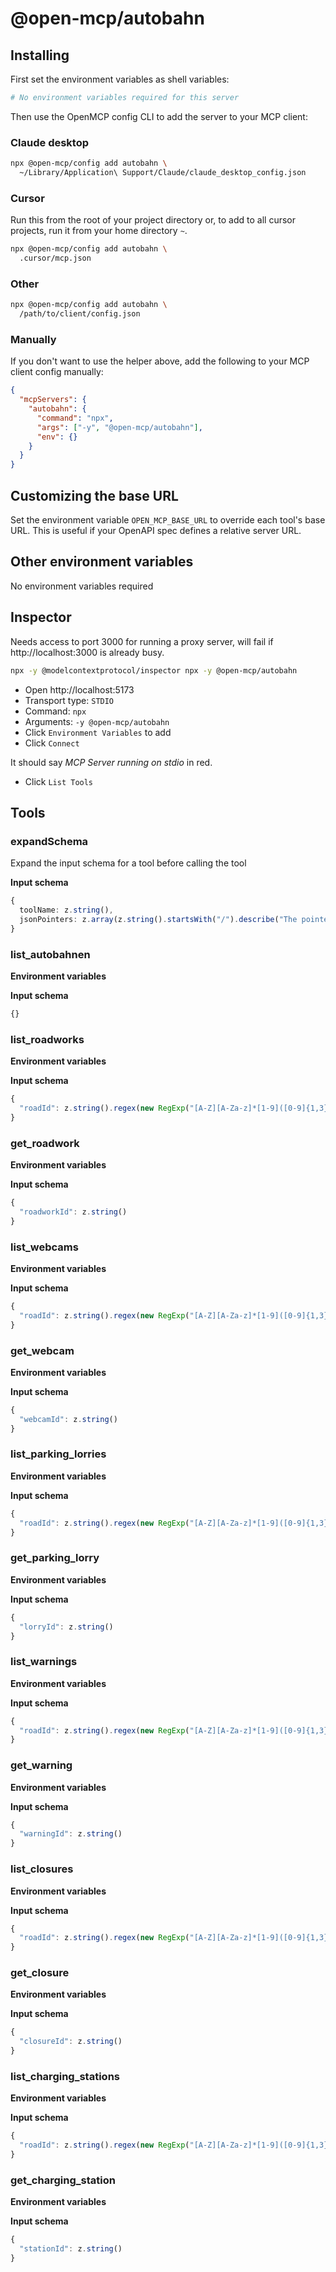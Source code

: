 # @open-mcp/autobahn

## Installing

First set the environment variables as shell variables:

```bash
# No environment variables required for this server
```

Then use the OpenMCP config CLI to add the server to your MCP client:

### Claude desktop

```bash
npx @open-mcp/config add autobahn \
  ~/Library/Application\ Support/Claude/claude_desktop_config.json
```

### Cursor

Run this from the root of your project directory or, to add to all cursor projects, run it from your home directory `~`.

```bash
npx @open-mcp/config add autobahn \
  .cursor/mcp.json
```

### Other

```bash
npx @open-mcp/config add autobahn \
  /path/to/client/config.json
```

### Manually

If you don't want to use the helper above, add the following to your MCP client config manually:

```json
{
  "mcpServers": {
    "autobahn": {
      "command": "npx",
      "args": ["-y", "@open-mcp/autobahn"],
      "env": {}
    }
  }
}
```

## Customizing the base URL

Set the environment variable `OPEN_MCP_BASE_URL` to override each tool's base URL. This is useful if your OpenAPI spec defines a relative server URL.

## Other environment variables

No environment variables required

## Inspector

Needs access to port 3000 for running a proxy server, will fail if http://localhost:3000 is already busy.

```bash
npx -y @modelcontextprotocol/inspector npx -y @open-mcp/autobahn
```

- Open http://localhost:5173
- Transport type: `STDIO`
- Command: `npx`
- Arguments: `-y @open-mcp/autobahn`
- Click `Environment Variables` to add
- Click `Connect`

It should say _MCP Server running on stdio_ in red.

- Click `List Tools`

## Tools

### expandSchema

Expand the input schema for a tool before calling the tool

**Input schema**

```ts
{
  toolName: z.string(),
  jsonPointers: z.array(z.string().startsWith("/").describe("The pointer to the JSON schema object which needs expanding")).describe("A list of JSON pointers"),
}
```

### list_autobahnen

**Environment variables**



**Input schema**

```ts
{}
```

### list_roadworks

**Environment variables**



**Input schema**

```ts
{
  "roadId": z.string().regex(new RegExp("[A-Z][A-Za-z]*[1-9]([0-9]{1,3})?(\\/[A-Z][A-Za-z]*[1-9]([0-9]{1,3})?)?")).describe("Kann jede gültige Straßenbezeichnung sein (nicht auf Autobahnen beschränkt). Die Gültigkeit wird nicht überprüft: Abfragen mit nicht existierenden Straßenbezeichnungen liefern einen leeren Datensatz zurück. Die Schreibweise kann von der sonst üblichen Form abweichen (z.B. S1234 statt St1234 für Staatsstraßen).\n")
}
```

### get_roadwork

**Environment variables**



**Input schema**

```ts
{
  "roadworkId": z.string()
}
```

### list_webcams

**Environment variables**



**Input schema**

```ts
{
  "roadId": z.string().regex(new RegExp("[A-Z][A-Za-z]*[1-9]([0-9]{1,3})?(\\/[A-Z][A-Za-z]*[1-9]([0-9]{1,3})?)?")).describe("Kann jede gültige Straßenbezeichnung sein (nicht auf Autobahnen beschränkt). Die Gültigkeit wird nicht überprüft: Abfragen mit nicht existierenden Straßenbezeichnungen liefern einen leeren Datensatz zurück. Die Schreibweise kann von der sonst üblichen Form abweichen (z.B. S1234 statt St1234 für Staatsstraßen).\n")
}
```

### get_webcam

**Environment variables**



**Input schema**

```ts
{
  "webcamId": z.string()
}
```

### list_parking_lorries

**Environment variables**



**Input schema**

```ts
{
  "roadId": z.string().regex(new RegExp("[A-Z][A-Za-z]*[1-9]([0-9]{1,3})?(\\/[A-Z][A-Za-z]*[1-9]([0-9]{1,3})?)?")).describe("Kann jede gültige Straßenbezeichnung sein (nicht auf Autobahnen beschränkt). Die Gültigkeit wird nicht überprüft: Abfragen mit nicht existierenden Straßenbezeichnungen liefern einen leeren Datensatz zurück. Die Schreibweise kann von der sonst üblichen Form abweichen (z.B. S1234 statt St1234 für Staatsstraßen).\n")
}
```

### get_parking_lorry

**Environment variables**



**Input schema**

```ts
{
  "lorryId": z.string()
}
```

### list_warnings

**Environment variables**



**Input schema**

```ts
{
  "roadId": z.string().regex(new RegExp("[A-Z][A-Za-z]*[1-9]([0-9]{1,3})?(\\/[A-Z][A-Za-z]*[1-9]([0-9]{1,3})?)?")).describe("Kann jede gültige Straßenbezeichnung sein (nicht auf Autobahnen beschränkt). Die Gültigkeit wird nicht überprüft: Abfragen mit nicht existierenden Straßenbezeichnungen liefern einen leeren Datensatz zurück. Die Schreibweise kann von der sonst üblichen Form abweichen (z.B. S1234 statt St1234 für Staatsstraßen).\n")
}
```

### get_warning

**Environment variables**



**Input schema**

```ts
{
  "warningId": z.string()
}
```

### list_closures

**Environment variables**



**Input schema**

```ts
{
  "roadId": z.string().regex(new RegExp("[A-Z][A-Za-z]*[1-9]([0-9]{1,3})?(\\/[A-Z][A-Za-z]*[1-9]([0-9]{1,3})?)?")).describe("Kann jede gültige Straßenbezeichnung sein (nicht auf Autobahnen beschränkt). Die Gültigkeit wird nicht überprüft: Abfragen mit nicht existierenden Straßenbezeichnungen liefern einen leeren Datensatz zurück. Die Schreibweise kann von der sonst üblichen Form abweichen (z.B. S1234 statt St1234 für Staatsstraßen).\n")
}
```

### get_closure

**Environment variables**



**Input schema**

```ts
{
  "closureId": z.string()
}
```

### list_charging_stations

**Environment variables**



**Input schema**

```ts
{
  "roadId": z.string().regex(new RegExp("[A-Z][A-Za-z]*[1-9]([0-9]{1,3})?(\\/[A-Z][A-Za-z]*[1-9]([0-9]{1,3})?)?")).describe("Kann jede gültige Straßenbezeichnung sein (nicht auf Autobahnen beschränkt). Die Gültigkeit wird nicht überprüft: Abfragen mit nicht existierenden Straßenbezeichnungen liefern einen leeren Datensatz zurück. Die Schreibweise kann von der sonst üblichen Form abweichen (z.B. S1234 statt St1234 für Staatsstraßen).\n")
}
```

### get_charging_station

**Environment variables**



**Input schema**

```ts
{
  "stationId": z.string()
}
```
